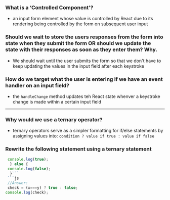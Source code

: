 ### What is a ‘Controlled Component’?
- an input form element whose value is controlled by React due to its rendering being controlled by the form on subsequent user input
### Should we wait to store the users responses from the form into state when they submit the form OR should we update the state with their responses as soon as they enter them? Why.
- We should wait until the user submits the form so that we don't have to keep updating the values in the input field after each keystroke
### How do we target what the user is entering if we have an event handler on an input field?
- the `handleChange` method updates teh React state whenver a keystroke change is made within a certain input field
---

### Why would we use a ternary operator?
- ternary operators serve as a simpler formatting for if/else statements by assigning values into: `condition ? value if true : value if false`
### Rewrite the following statement using a ternary statement 
```js  if(x===y){
 console.log(true);
  } else {
 console.log(false);
  }```
 ```js
 //Answer:
 check = (x===y) ? true : false;
console.log(check);
```

